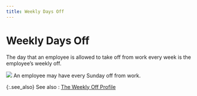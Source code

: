 ```yaml
---
title: Weekly Days Off
---
```


# Weekly Days Off


The day that an employee is allowed to take off from work every week is the employee’s weekly off.


![]({{site.tc_baseurl}}/img/example.gif)  An employee may have every Sunday off from work.


{:.see_also}
See also
: [The Weekly Off Profile]({{site.tc_baseurl}}/employees/weekly-days-off/the_weekly_off_profile.html)
